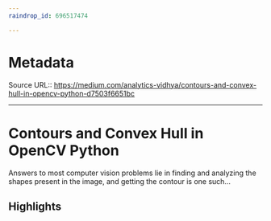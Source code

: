 ```yaml
---
raindrop_id: 696517474

---
```


# Metadata
Source URL:: https://medium.com/analytics-vidhya/contours-and-convex-hull-in-opencv-python-d7503f6651bc


---
# Contours and Convex Hull in OpenCV Python

Answers to most computer vision problems lie in finding and analyzing the shapes present in the image, and getting the contour is one such…

## Highlights
